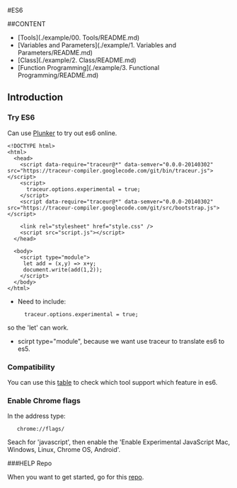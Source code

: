 #ES6

##CONTENT

* [Tools](./example/00. Tools/README.md)
* [Variables and Parameters](./example/1. Variables and Parameters/README.md)
* [Class](./example/2. Class/README.md)
* [Function Programming](./example/3. Functional Programming/README.md)

## Introduction

### Try ES6

Can use [Plunker](http://plnkr.co/edit/gKFHfsetX9LLpmzTJ42f?p=preview) to try out es6 online.

```
<!DOCTYPE html>
<html>
  <head>
    <script data-require="traceur@*" data-semver="0.0.0-20140302" src="https://traceur-compiler.googlecode.com/git/bin/traceur.js"></script>
    <script>
      traceur.options.experimental = true;
    </script>
    <script data-require="traceur@*" data-semver="0.0.0-20140302" src="https://traceur-compiler.googlecode.com/git/src/bootstrap.js"></script>
    
    <link rel="stylesheet" href="style.css" />
    <script src="script.js"></script>
  </head>

  <body>
    <script type="module">
     let add = (x,y) => x+y;
     document.write(add(1,2));
    </script>
  </body>
</html>
```

* Need to include:

        traceur.options.experimental = true;

so the 'let' can work.

* scirpt type="module",  because we want use traceur to translate es6 to es5.

### Compatibility

You can use this [table](https://kangax.github.io/compat-table/es6/) to check which tool support which feature in es6.

### Enable Chrome flags

In the address type:

       chrome://flags/
  
Seach for 'javascript', then enable the 'Enable Experimental JavaScript Mac, Windows, Linux, Chrome OS, Android'.

###HELP Repo

When you want to get started, go for this [repo](https://github.com/joeeames/ES6FundamentalsCourseFiles).
